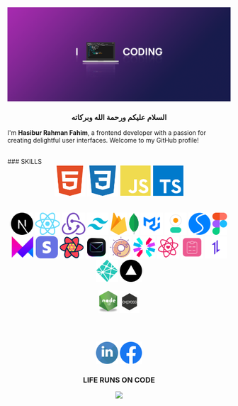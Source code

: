 <img src="./codee.png" />

  <h3 align="center">السلام عليكم ورحمة الله وبركاته</h3>
  
I'm **Hasibur Rahman Fahim**, a frontend developer with a passion for creating delightful user interfaces. Welcome to my GitHub profile!

 
 
</td><td valign="top" width="33%">
  <br/>
### SKILLS

 <div align="center">  
    <img alt="HTML" height="70"  src="./html2.svg" />
    <img alt="HTML"  height="70" src="./css2.svg" />
    <img alt="JavaScript"  height="70"  src="./js2.svg" />
    <img alt="TypeScript"   height="70" src="./ts2.svg" />
</div>         
<br/><br/>         
 
<div align="center">  
  <img alt="NODEJS" height="50"   src="./nextjs2.svg" />
   <img alt="NODEJS" height="50"   src="./react.png" />
    <img alt="NODEJS" height="50"   src="./redux.png" />
     <img alt="NODEJS" height="50"  src="./tailwind.png"/>
    <img alt="NODEJS" height="50"   src="./Firebase.png" />
         <img alt="NODEJS" height="50"   src="./mongodb.png"/>
      <img alt="NODEJS" height="50"  src="./mui.png" />
      <img alt="NODEJS" height="50"  src="./dausiui.svg" />
       <img alt="NODEJS" height="50"  src="./swiper.svg"/>
         <img alt="NODEJS" height="50"   src="./figma.png"/>
         <img alt="NODEJS" height="50"   src="./framer.png"/>
         <img alt="NODEJS" height="50"   src="./stripe.webp"/>
         <img alt="NODEJS" height="50"   src="./reactquery.png"/>
         <img alt="NODEJS" height="50"   src="./resendd.png"/>
         <img alt="NODEJS" height="50"   src="./sal.png"/>
         <img alt="NODEJS" height="50"   src="./jwt2.svg"/>
         <img alt="NODEJS" height="50"   src="./ricon.svg"/>
         <img alt="NODEJS" height="50"   src="./reactform.svg"/>
         <img alt="NODEJS" height="50"   src="./axios.png"/>
         <img alt="NODEJS" height="50"   src="./netlify.svg"/>
         <img alt="NODEJS" height="50"   src="./vercel.png"/>  
</div>         
<br/>   

 <div align="center">  
    <img alt="NODEJS" height="50"  src="./node-js.png" />
    <img alt="EXPRESS"  height="50" src="./express.png" />
</div>
</td></tr></table>  

 <br/><br/>  
 <div align="center">  
    <img alt="linkend" height="50"  src="./linkedin2.svg" />
    <img alt="FACEBOON"  height="50" src="./facebook.png" />
 </div>
 
  <h3 align="center">LIFE RUNS ON CODE </h3>
  <p align="center">
    <img src="https://capsule-render.vercel.app/api?type=waving&color=gradient&height=100&section=footer"/>
    <!--      <img src="./footer.svg"/> -->
  </p>


<!-- <img margin="margin-auto" src="./68747470733a2f2f63617073756c652d72656e6465722e76657263656c2e6170702f6170693f747970653d776176696e6726636f6c6f723d6772616469656e74266865696768743d3130302673656374696f6e3d666f6f746572.svg" /> -->

